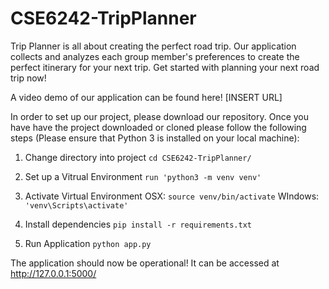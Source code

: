 # CSE6242-TripPlanner
Trip Planner is all about creating the perfect road trip. Our application collects and analyzes each group member's preferences to create the perfect itinerary for your next trip. Get started with planning your next road trip now!

A video demo of our application can be found here!
[INSERT URL]

In order to set up our project, please download our repository. Once you have have the project downloaded or cloned please follow the following steps (Please ensure that Python 3 is installed on your local machine):

1. Change directory into project
`cd CSE6242-TripPlanner/`

2. Set up a Vitrual Environment 
`run 'python3 -m venv venv'`

3. Activate Virtual Environment
OSX: `source venv/bin/activate`
WIndows: `'venv\Scripts\activate'`

4. Install dependencies
`pip install -r requirements.txt`

5. Run Application
`python app.py`

The application should now be operational! It can be accessed at http://127.0.0.1:5000/
